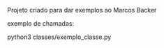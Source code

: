 Projeto criado para dar exemplos ao Marcos Backer

exemplo de chamadas:

python3 classes/exemplo_classe.py
